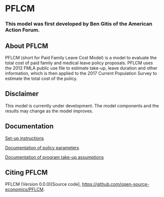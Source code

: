 # PFLCM
### This model was first developed by Ben Gitis of the American Action Forum.

## About PFLCM
PFLCM (short for Paid Family Leave Cost Model) is a model to evaluate the total cost of paid family and medical leave policy proposals. PFLCM uses the 2012 FMLA public use file to estimate take-up, leave duration and other information, which is then applied to the 2017 Current Population Survey to estimate the total cost of the policy.

## Disclaimer
This model is currently under development. The model components and the results may change as the model improves.

## Documentation
[Set-up instructions](https://github.com/open-source-economics/PFLCM/blob/master/documentation/setup_instructions.md)

[Documentation of policy parameters](https://github.com/open-source-economics/PFLCM/blob/master/documentation/policy_parameters.md)

[Documentation of program take-up assumptions](https://github.com/open-source-economics/PFLCM/blob/master/documentation/takeup_assumptions.md)

## Citing PFLCM
PFLCM (Version 0.0.0)[Source code], https://github.com/open-source-economics/PFLCM.